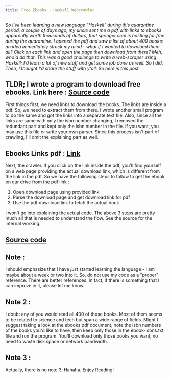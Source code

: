 ```yaml
---
title: Free Ebooks - Haskell Webcrawler
--- 
```


_So I've been learning a new language "Haskell" during this quarantine period; a couple of days ago, my uncle sent me a pdf with links to ebooks apparently worth thousands of dollars, that springer.com is hosting for free during the quarantine. I opened the pdf and saw a list of about 400 books; an idea immediately struck my mind - what if I wanted to download them all? Click on each link and open the page then download from there? Meh, who'd do that. This was a good challenge to write a web-scraper using Haskell; I'd learn a lot of new stuff and get some job done as well. So I did. Then, I thought I'd share the stuff with y'all. So here is this post._

## TLDR; I wrote a program to download free ebooks. Link here : [Source code](https://github.com/EMPAT94/haskell-practice/tree/master/web-crawler)

First things first, we need links to download the books. The links are inside a pdf. So, we need to extract them from there. I wrote another small program to do the same and got the links into a separate text file. Also, since all the links are same with only the isbn number changing, I removed the redundant part and kept only the isbn number in the file. If you want, you may use this file or write your own parser. Since this process isn't part of crawling, I'll omit the explaining part as well.

## Ebooks Links pdf :  [Link](https://github.com/EMPAT94/haskell-practice/blob/master/web-crawler/ebooks.pdf)

Next, the crawler. If you click on the link inside the pdf, you'll find yourself on a web page providing the actual download link, which is different from the link in the pdf. So we have the following steps to follow to get the ebook on our drive from the pdf link : 

1. Open download page using provided link
2. Parse the download page and get download link for pdf
3. Use the pdf download link to fetch the actual book

I won't go into explaining the actual code. The above 3 steps are pretty much all that is needed to understand the flow. See the source for the internal working.

## [Source code](https://github.com/EMPAT94/haskell-practice/tree/master/web-crawler)

## Note :

I should emphasize that I have _just_ started learning the language - I am maybe about a week or two into it. So, do not use my code as a "proper" reference. There are better references. In fact, if there is something that I can improve in it, please let me know. 

## Note 2 :

I doubt any of you would read all 400 of those books. Most of them seems to be related to science and tech but span a wide range of fields. Might I suggest taking a look at the ebooks.pdf document, note the isbn numbers of the books you'd like to have, then keep only those in the ebook-isbns.txt file and run the program. You'll download only those books you want, no need to waste disk space or network bandwidth.

## Note 3 :

Actually, there is no note 3. Hahaha. Enjoy Reading!

